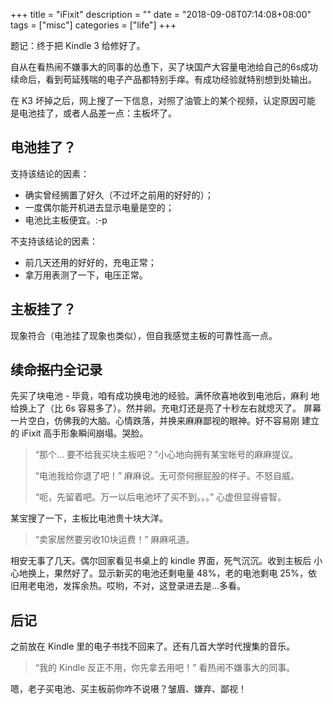 +++
title = "iFixit"
description = ""
date = "2018-09-08T07:14:08+08:00"
tags = ["misc"]
categories = ["life"]
+++

题记：终于把 Kindle 3 给修好了。

自从在看热闹不嫌事大的同事的怂恿下，买了块国产大容量电池给自己的6s成功
续命后，看到苟延残喘的电子产品都特别手痒。有成功经验就特别想到处输出。

在 K3 坏掉之后，网上搜了一下信息，对照了油管上的某个视频，认定原因可能
是电池挂了，或者人品差一点：主板坏了。

## 电池挂了？

支持该结论的因素：

- 确实曾经搁置了好久（不过坏之前用的好好的）；
- 一度偶尔能开机进去显示电量是空的；
- 电池比主板便宜。:-p

不支持该结论的因素：

- 前几天还用的好好的，充电正常；
- 拿万用表测了一下，电压正常。

## 主板挂了？

现象符合（电池挂了现象也类似），但自我感觉主板的可靠性高一点。

## 续命<s>抠门</s>全记录

先买了块电池 - 毕竟，咱有成功换电池的经验。满怀欣喜地收到电池后，麻利
地给换上了（比 6s 容易多了）。然并卵。充电灯还是亮了十秒左右就熄灭了。
屏幕一片空白，仿佛我的大脑。心情跌落，并换来麻麻鄙视的眼神。好不容易刚
建立的 iFixit 高手形象瞬间崩塌。哭脸。

> “那个... 要不给我买块主板吧？”小心地向拥有某宝帐号的麻麻提议。
>
> “电池我给你退了吧！” 麻麻说。无可奈何擦屁股的样子。不怒自威。
>
> “呃，先留着吧。万一以后电池坏了买不到。。。” 心虚但显得睿智。

某宝搜了一下，主板比电池贵十块大洋。

> “卖家居然要另收10块运费！” 麻麻吼道。

相安无事了几天。偶尔回家看见书桌上的 kindle 界面，死气沉沉。收到主板后
小心地换上，果然好了。显示新买的电池还剩电量 48%，老的电池剩电 25%，依
旧用老电池，发挥余热。哎哟，不对，这登录进去是...多看。

## 后记

之前放在 Kindle 里的电子书找不回来了。还有几首大学时代搜集的音乐。

> “我的 Kindle 反正不用，你先拿去用吧！” 看热闹不嫌事大的同事。

嗯，老子买电池、买主板前你咋不说嗫？皱眉、嫌弃、鄙视！
